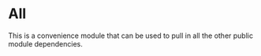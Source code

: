 # All
This is a convenience module that can be used to pull in all the other public module dependencies.
